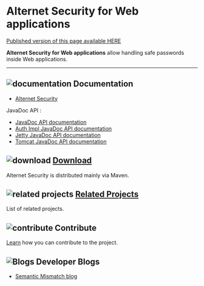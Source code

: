 # Alternet Security for Web applications

<div class="nopub">
<a href="http://alternet.ml/alternet-libs/security-auth/index.html">
Published version of this page available HERE</a></div>

**Alternet Security for Web applications** allow handling safe passwords inside Web applications.

---

## ![documentation](../images/docs.png) Documentation

* [Alternet Security](../security/security.html)

JavaDoc API :

* [JavaDoc API documentation](apidocs/index.html)
* [Auth Impl JavaDoc API documentation](../security-auth-impl/apidocs/index.html)
* [Jetty JavaDoc API documentation](../security-jetty-9.1/apidocs/index.html)
* [Tomcat JavaDoc API documentation](../security-tomcat/apidocs/index.html)

## ![download](../images/download.png) [Download](../download.html)

Alternet Security is distributed mainly via Maven.


## ![related projects](../images/connect.png) [Related Projects](../related.html)

List of related projects.


## ![contribute](../images/settings.png) Contribute

[Learn](../contribute.html) how you can contribute to the project.


## ![Blogs](../images/blog2.png) Developer Blogs

* [Semantic Mismatch blog](http://semantic-mismatch.blogspot.fr/)


